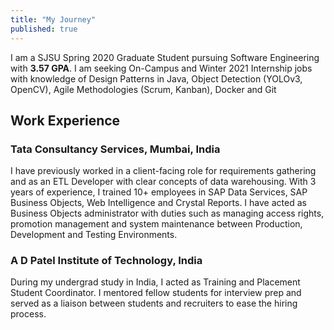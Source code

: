 ```yaml
---
title: "My Journey"
published: true
---
```


I am a SJSU Spring 2020 Graduate Student pursuing Software Engineering with **3.57 GPA**.
I am seeking On-Campus and Winter 2021 Internship jobs with knowledge of Design Patterns in Java, Object Detection (YOLOv3, OpenCV), Agile Methodologies (Scrum, Kanban), Docker and Git

## Work Experience
### Tata Consultancy Services, Mumbai, India
I have previously worked in a client-facing role for requirements gathering and as an ETL Developer with clear concepts of data warehousing. With 3 years of experience, I trained 10+ employees in SAP Data Services, SAP Business Objects, Web Intelligence and Crystal Reports. I have acted as Business Objects administrator with duties such as managing access rights, promotion management and system maintenance between Production, Development and Testing Environments.

### A D Patel Institute of Technology, India
During my undergrad study in India, I acted as Training and Placement Student Coordinator. I mentored fellow students for interview prep and served as a liaison between students and recruiters to ease the hiring process.